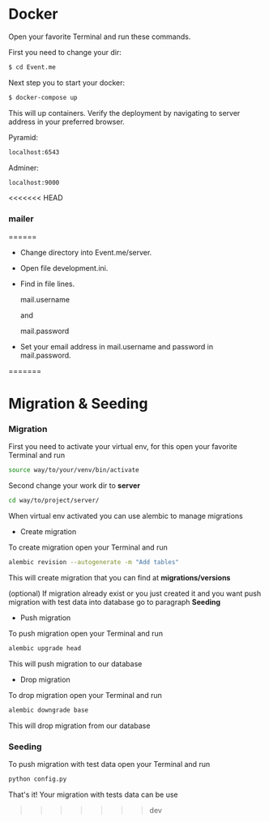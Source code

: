 # Docker #

Open your favorite Terminal and run these commands.

First you need to change your dir:
```sh
$ cd Event.me
```

Next step you to start your docker:
```sh
$ docker-compose up
```

This will up containers.
Verify the deployment by navigating to server address in your preferred browser.

Pyramid:
```sh
localhost:6543
```

Adminer:
```sh
localhost:9000
```

<<<<<<< HEAD

### mailer ###
======

- Change directory into Event.me/server.

- Open file development.ini.

- Find in file lines.
    
    mail.username  
    
  and

    mail.password 

- Set your email address in mail.username and password in mail.password.

=======
# Migration & Seeding #

### Migration ###

First you need to activate your virtual env, for this open your favorite Terminal and run
```sh
source way/to/your/venv/bin/activate
```

Second change your work dir to **server**
```sh
cd way/to/project/server/
```

When virtual env activated you can use alembic to manage migrations

- Create migration

To create migration open your Terminal and run
```sh
alembic revision --autogenerate -m "Add tables"
```

This will create migration that you can find at **migrations/versions**

(optional) If migration already exist or you just created it and you want push migration with test data
into database go to paragraph **Seeding**

- Push migration

To push migration open your Terminal and run
```sh
alembic upgrade head
```

This will push migration to our database

- Drop migration

To drop migration open your Terminal and run
```sh
alembic downgrade base
```

This will drop migration from our database

### Seeding ###

To push migration with test data open your Terminal and run
```sh
python config.py
```

That's it! Your migration with tests data can be use
>>>>>>> dev
